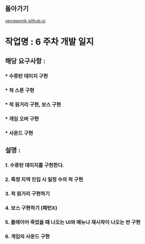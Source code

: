 ## 돌아가기

[yeogwonik.github.io](./index.md)<br>

# 작업명 : 6 주차 개발 일지

## 해당 요구사항 :

### * 수류탄 데미지 구현
### * 적 스폰 구현
### * 적 원거리 구현, 보스 구현
### * 게임 오버 구현
### * 사운드 구현

## 설명 :
### 1. 수류탄 데미지를 구현한다.
### 2. 특정 지역 진입 시 일정 수의 적 구현
### 3. 적 원거리 구현하기
### 4. 보스 구현하기 (패턴X)
### 5. 플레이어 죽었을 때 나오는 UI와 메뉴나 재시작이 나오는 씬 구현
### 6. 게임의 사운드 구현
